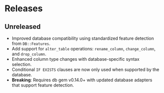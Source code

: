 # Releases

## Unreleased

  - Improved database compatibility using standardized feature detection from `DB::Features`.
  - Add support for `alter_table` operations: `rename_column`, `change_column`, and `drop_column`.
  - Enhanced column type changes with database-specific syntax selection.
  - Conditional `IF EXISTS` clauses are now only used when supported by the database.
  - **Breaking**: Requires db gem v0.14.0+ with updated database adapters that support feature detection.

